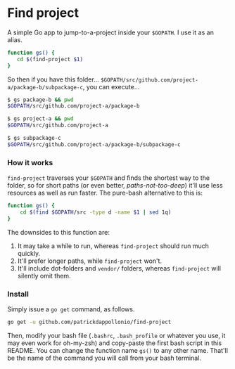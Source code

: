 # Find project

A simple Go app to jump-to-a-project inside your `$GOPATH`. I use it as an alias.

```bash
function gs() {
   cd $(find-project $1)
}
```

So then if you have this folder... `$GOPATH/src/github.com/project-a/package-b/subpackage-c`, you can execute...

```bash
$ gs package-b && pwd
$GOPATH/src/github.com/project-a/package-b

$ gs project-a && pwd
$GOPATH/src/github.com/project-a

$ gs subpackage-c
$GOPATH/src/github.com/project-a/package-b/subpackage-c
```

### How it works

`find-project` traverses your `$GOPATH` and finds the shortest way to the folder, so for short paths (or even better, _paths-not-too-deep_) it'll use less resources as well as run faster. The pure-bash alternative to this is:

```bash
function gs() {
    cd $(find $GOPATH/src -type d -name $1 | sed 1q)
}
```

The downsides to this function are:

1. It may take a while to run, whereas `find-project` should run much quickly.
2. It'll prefer longer paths, while `find-project` won't.
3. It'll include dot-folders and `vendor/` folders, whereas `find-project` will silently omit them.

### Install

Simply issue a `go get` command, as follows.

```bash
go get -u github.com/patrickdappollonio/find-project
```

Then, modify your bash file (`.bashrc`, `.bash_profile` or whatever you use, it may even work for oh-my-zsh) and copy-paste the first bash script in this README. You can change the function name `gs()` to any other name. That'll be the name of the command you will call from your bash terminal.
